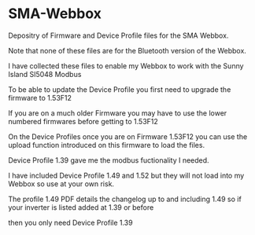# SMA-Webbox

Depositry of Firmware and Device Profile files for the SMA Webbox.

Note that none of these files are for the Bluetooth version of the Webbox.

I have collected these files to enable my Webbox to work with the Sunny Island SI5048 Modbus

To be able to update the Device Profile you first need to upgrade the firmware to 1.53F12

If you are on a much older Firmware you may have to use the lower numbered firmwares before getting to 1.53F12

On the Device Profiles once you are on Firmware 1.53F12 you can use the upload function introduced on this firmware to load the files.

Device Profile 1.39 gave me the modbus fuctionality I needed.

I have included Device Profile 1.49 and 1.52 but they will not load into my Webbox so use at your own risk.

The profile 1.49 PDF details the changelog up to and including 1.49 so if your inverter is listed added at 1.39 or before 

then you only need Device Profile 1.39
